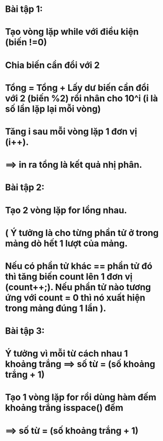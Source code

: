 # Bài tập 1:
# Tạo vòng lặp while với điều kiện (biến !=0)
# Chia biến cần đổi với 2
# Tổng = Tổng + Lấy dư biến cần đổi với 2 (biến %2) rồi nhân cho 10^i (i là số lần lặp lại mỗi vòng)
# Tăng i sau mỗi vòng lặp 1 đơn vị (i++). 
# ==> in ra tổng là kết quả nhị phân.
# Bài tập 2: 
# Tạo 2 vòng lặp for lồng nhau.
# ( Ý tưởng là cho từng phần tử  ở trong mảng dò hết 1 lượt của mảng.
# Nếu có phần tử  khác == phần tử đó thì tăng biến count lên 1 đơn vị (count++;). Nếu phần tử nào tương ứng với count = 0 thì nó xuất hiện trong mảng đúng 1 lần   ).
# Bài tập 3: 
# Ý tưởng vì mỗi từ cách nhau 1 khoảng trắng ==> số từ = (số khoảng trắng + 1) 
# Tạo 1 vòng lặp for rồi dùng hàm đếm khoảng trắng isspace() đếm 
# ==> số từ = (số khoảng trắng + 1) 